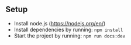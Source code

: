 ## Setup

- Install node.js (https://nodejs.org/en/)
- Install dependencies by running: `npm install`
- Start the project by running: `npm run docs:dev`
